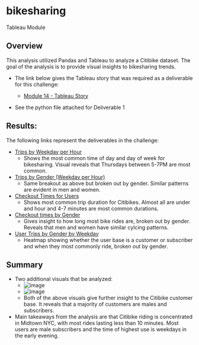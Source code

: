 # bikesharing
Tableau Module

## Overview
This analysis utilized Pandas and Tableau to analyze a Citibike dataset. The goal of the analysis is to provide visual insights to bikesharing trends. 

* The link below gives the Tableau story that was required as a deliverable for this challenge:
  * <a href="https://public.tableau.com/app/profile/jason.chalmers/viz/Module14-CitibikeOverview/Challenge14-CitibikeOverview?publish=yes">Module 14 - Tableau Story</a>

* See the python file attached for Deliverable 1


## Results: 
The following links represent the deliverables in the challenge:

* <a href="https://public.tableau.com/app/profile/jason.chalmers/viz/Module14-TripsbyWeekdayperHour/TripsbyWeekdayperHour">Trips by Weekday per Hour</a>
  * Shows the most common time of day and day of week for bikesharing. Visual reveals that Thursdays between 5-7PM are most common.
* <a href="https://public.tableau.com/app/profile/jason.chalmers/viz/Module14_16369085021860/TripsbyGenderWeekdayperHour">Trips by Gender (Weekday per Hour)</a>
  * Same breakout as above but broken out by gender. Similar patterns are evident in men and women. 
* <a href="https://public.tableau.com/app/profile/jason.chalmers/viz/Module14-CheckoutTimesforUsers/CheckoutTimesforUsers">Checkout Times for Users</a>
  * Shows most common trip duration for Citibikes. Almost all are under and hour and 4-7 minutes are most common durations. 
* <a href="https://public.tableau.com/app/profile/jason.chalmers/viz/Module14-CheckoutTimesbyGender/CheckoutTimesbyGender">Checkout times by Gender</a>
  * Gives insight to how long most bike rides are, broken out by gender. Reveals that men and women have similar cylcing patterns. 
* <a href="https://public.tableau.com/app/profile/jason.chalmers/viz/Module14-TripsbyGenderbyWeekday/UserTripsbyGenderbyWeekday">User Trips by Gender by Weekday</a>
  *  Heatmap showing whether the user base is a customer or subscriber and when they most commonly ride, broken out by gender. 


## Summary 
* Two additional visuals that be analyzed: 
  * ![image](https://user-images.githubusercontent.com/85259984/141696282-c86259ad-410e-4a4a-8045-c9a2a00c38bb.png)
  * ![image](https://user-images.githubusercontent.com/85259984/141696297-d256e386-df4b-4639-9186-9fe5c42c678c.png)
  * Both of the above visuals give further insight to the Citibike customer base. It reveals that a majority of customers are males and subscribers. 
* Main takeaways from the analysis are that Citibike riding is concentrated in Midtown NYC, with most rides lasting less than 10 minutes. Most users are male subscribers and the time of highest use is weekdays in the early evening. 






